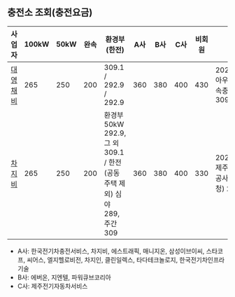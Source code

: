 ## 충전소 조회(충전요금)
|사업자|100kW|50kW|완속|환경부(한전)|A사|B사|C사|비회원|비고|
|-----------------------------------------------|---| --|---|---------------------|---|---|---|---|-----------------------------------|
|[대영채비](chaevi.co.kr/Menus/Charger/Find.aspx)|265|250|200|309.1 / 292.9 / 292.9|360|380|400|430|2021.9.1~, 아우디 초급속충전기 309.1|
|[차지비](www.chargev.co.kr/find-charging-station)|265|250|200|환경부 50kW 292.9, 그 외 309.1 / 한전(공동주택 제외) 심야 289, 주간 309|360|380|400|330|2021.9.1~, 제주에너지공사(제주도청) 290|
- A사: 한국전기차충전서비스, 차지비, 에스트래픽, 매니지온, 삼성이브이씨, 스타코프, 씨어스, 엘지헬로비전, 차지인, 클린일렉스, 타다테크놀로지, 한국전기차인프라기술  
- B사: 에버온, 지엔텔, 파워큐브코리아  
- C사: 제주전기자동차서비스
